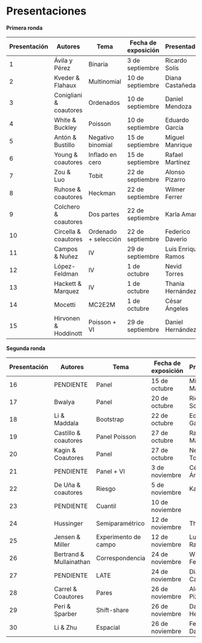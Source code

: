 # Presentaciones

**Primera ronda**

| Presentación | **Autores** | **Tema** | **Fecha de exposición** | **Presentador** |
| ---  | --- | --- | --- | --- |
| 1  | Ávila y Pérez | Binaria | 3 de septiembre | Ricardo Solís |
| 2  | Kveder & Flahaux | Multinomial | 10 de septiembre | Diana Castañeda | 
| 3  | Conigliani & coautores | Ordenados | 10 de septiembre | Daniel Mendoza |
| 4  | White & Buckley | Poisson | 10 de septiembre | Eduardo García |
| 5 | Antón & Bustillo | Negativo binomial | 15 de septiembre | Miguel Manrique |
| 6 | Young & coautores | Inflado en cero   | 15 de septiembre | Rafael Martínez |
| 7 | Zou & Luo | Tobit | 22 de septiembre  |  Alonso Pizarro |
| 8 | Ruhose & coautores | Heckman | 22 de septiembre | Wilmer Ferrer | 
| 9 | Colchero & coautores | Dos partes | 22 de septiembre | Karla Amaro |
| 10 | Circella & coautores | Ordenado + selección   | 22 de septiembre | Federico Daverio |
| 11 | Campos & Nuñez | IV | 29 de septiembre | Luis Enrique Ramos |
| 12 | López-Feldman | IV | 1 de octubre   | Nevid Torres |
| 13 | Hackett & Marquez | IV | 1 de octubre | Thania Hernández |
| 14 | Mocetti | MC2E2M | 1 de octubre | César Ángeles |
| 15 | Hirvonen & Hoddinott | Poisson + VI | 29 de septiembre | Daniel Hernández |

**Segunda ronda**

| Presentación | **Autores** | **Tema** | **Fecha de exposición** | **Presentador** |
| ---  | --- | --- | --- | --- |
| 16 | PENDIENTE | Panel | 15 de octubre | Miguel Manrique |
| 17 | Bwalya | Panel | 20 de octubre | Ricardo Solís |
| 18 | Li & Maddala | Bootstrap | 22 de octubre | Eduardo García |
| 19 | Castillo & coautores | Panel Poisson | 27 de octubre | Rafael Martínez |
| 20 | Kagin & Coautores | Panel | 27 de octubre | Nevid Torres |
| 21 | PENDIENTE | Panel + VI | 3 de noviembre | César Ángeles | 
| 22 | De Uña & coautores | Riesgo | 5 de noviembre | Karla Amaro |
| 23 | PENDIENTE | Cuantil | 10 de noviembre | |
| 24 | Hussinger | Semiparamétrico | 12 de noviembre | Thania |
| 25 | Jensen & Miller | Experimento de campo  | 12 de noviembre | Luis Enrique Ramos | 
| 26 | Bertrand & Mullainathan | Correspondencia | 24 de noviembre | Wilmer Ferrer |
| 27 | PENDIENTE | LATE | 24 de noviembre | Diana Castañeda |
| 28 | Carrel & Coautores | Pares | 26 de noviembre | Alonso Pizarro |
| 29 | Peri & Sparber | Shift-share | 26 de noviembre | Daniel Hernández |
| 30 | Li & Zhu | Espacial | 26 de noviembre | Federico Daverio |
  